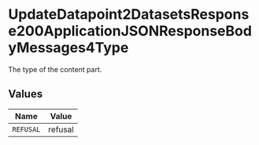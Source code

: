 # UpdateDatapoint2DatasetsResponse200ApplicationJSONResponseBodyMessages4Type

The type of the content part.


## Values

| Name      | Value     |
| --------- | --------- |
| `REFUSAL` | refusal   |